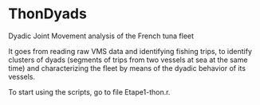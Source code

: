 # ThonDyads
Dyadic Joint Movement analysis of the French tuna fleet 

It goes from reading raw VMS data and identifying fishing trips, to identify clusters of dyads (segments of trips from two vessels at sea at the same time) and characterizing the fleet by means of the dyadic behavior of its vessels.

To start using the scripts, go to file Etape1-thon.r.